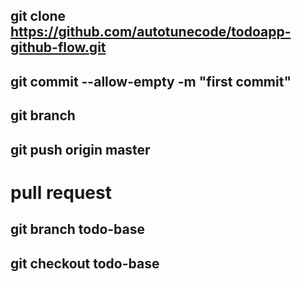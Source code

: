 ## git clone https://github.com/autotunecode/todoapp-github-flow.git

## git commit --allow-empty -m "first commit"

## git branch

## git push origin master

# pull request

## git branch todo-base

## git checkout todo-base
